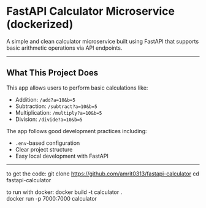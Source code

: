 # FastAPI Calculator Microservice (dockerized)

A simple and clean calculator microservice built using FastAPI that supports basic arithmetic operations via API endpoints.

---

## What This Project Does

This app allows users to perform basic calculations like:

- Addition: `/add?a=10&b=5`
- Subtraction: `/subtract?a=10&b=5`
- Multiplication: `/multiply?a=10&b=5`
- Division: `/divide?a=10&b=5`

The app follows good development practices including:

- `.env`-based configuration
- Clear project structure
- Easy local development with FastAPI

---

to get the code:
git clone https://github.com/amrit0313/fastapi-calculator
cd fastapi-calculator

to run with docker:
docker build -t calculator .  
docker run -p 7000:7000 calculator
